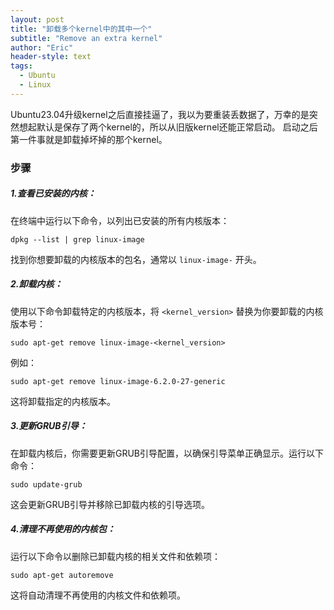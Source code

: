 ```yaml
---
layout: post
title: "卸载多个kernel中的其中一个"
subtitle: "Remove an extra kernel"
author: "Eric"
header-style: text
tags:
  - Ubuntu
  - Linux
---
```






Ubuntu23.04升级kernel之后直接挂逼了，我以为要重装丢数据了，万幸的是突然想起默认是保存了两个kernel的，所以从旧版kernel还能正常启动。 启动之后第一件事就是卸载掉坏掉的那个kernel。



### 步骤



##### 1.查看已安装的内核：

在终端中运行以下命令，以列出已安装的所有内核版本：

```shell
dpkg --list | grep linux-image
```

找到你想要卸载的内核版本的包名，通常以 `linux-image-` 开头。



##### 2.卸载内核：

使用以下命令卸载特定的内核版本，将 `<kernel_version>` 替换为你要卸载的内核版本号：

   ```shell
   sudo apt-get remove linux-image-<kernel_version>
   ```

例如：

   ```shell
   sudo apt-get remove linux-image-6.2.0-27-generic
   ```

这将卸载指定的内核版本。



##### 3.更新GRUB引导：

在卸载内核后，你需要更新GRUB引导配置，以确保引导菜单正确显示。运行以下命令：

   ```shell
   sudo update-grub
   ```

这会更新GRUB引导并移除已卸载内核的引导选项。



##### 4.清理不再使用的内核包：

运行以下命令以删除已卸载内核的相关文件和依赖项：

   ```shell
   sudo apt-get autoremove
   ```

这将自动清理不再使用的内核文件和依赖项。
